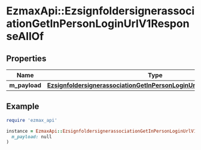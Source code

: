 # EzmaxApi::EzsignfoldersignerassociationGetInPersonLoginUrlV1ResponseAllOf

## Properties

| Name | Type | Description | Notes |
| ---- | ---- | ----------- | ----- |
| **m_payload** | [**EzsignfoldersignerassociationGetInPersonLoginUrlV1ResponseMPayload**](EzsignfoldersignerassociationGetInPersonLoginUrlV1ResponseMPayload.md) |  |  |

## Example

```ruby
require 'ezmax_api'

instance = EzmaxApi::EzsignfoldersignerassociationGetInPersonLoginUrlV1ResponseAllOf.new(
  m_payload: null
)
```

